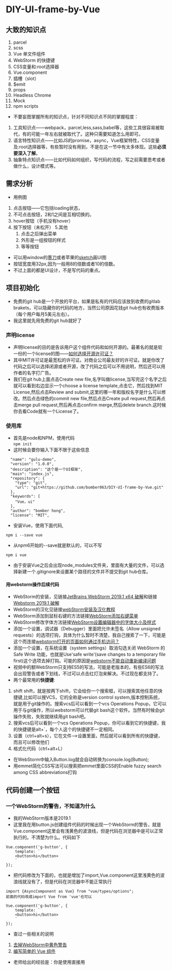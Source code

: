 # DIY-UI-frame-by-Vue
## 大致的知识点
1. parcel
2. scss
3. Vue 单文件组件
4. WebStorm 的快捷键
5. CSS变量和:root选择器
6. Vue.component
7. 插槽（slot）
8. $emit
9. props
10. Headless Chrome
11. Mock
12. npm scripts
* 不要妄图掌握所有的知识点，针对不同知识点不同的掌握程度：
1. 工具知识点——webpack，parcel,less,sass,babel等，这些工具很容易被取代，有的可能一年左右就被取代了。这种只需要知道怎么用即可。
2. 语言特性知识点——比如JS的promise，async，Vue框架特性，CSS变量及:root选择器等，有些暂时没有用到，不是在这一节中有太多体现。这些**必须要深入了解**。
3. 抽象特点知识点——比如代码如何组织，写代码的流程，写之前需要思考或者做什么，设计模式等。
## 需求分析
* 用例图
1. 点击按钮——它包括loading状态，
2. 不可点击按钮，2和1之间是互相切换的。
3. hover按钮（手机没有hover）
4. 按下按钮（未松开）
5.其他
   1. 点击之后弹出菜单
   2. 外形是一组按钮的样式
   3. 等等按钮
* 可以用window的[墨刀](https://modao.cc/)或者苹果的[sketch](http://www.sketchcn.com/)画UI图
* 按钮宽度用32px,因为一般用8的倍数或者10的倍数。
* 不过上面的都是UI设计，不是写代码的重点。
## 项目初始化
* 免费的git hub是一个开放的平台，如果是私有的代码应该放到收费的gitlab brakets，可以隐藏你的代码的地方，当然公司原因花钱git hub也有收费版本（每个用户每月5美元左右）。
* 我这里就先用免费的git hub就好了
### 声明license
* 声明license的目的是告诉用户这个组件代码和如何开源的。最著名的就是软一份的一个license的图——[如何选择开源许可证？](http://www.ruanyifeng.com/blog/2011/05/how_to_choose_free_software_licenses.html)
* 其中MIT许可证是最宽松的许可证。对商业公司最友好的许可证。就是你改了代码之后可以选择闭源或者开源，改了代码之后可以不用说明，然后还可以用作者的名字打广告。
* 我们在git hub上面点击Create new file,名字叫做license,当写完这个名字之后就可以看到右边显示一个choose a license template,点击它，然后找到MIT License,然后点击Review and submit,这里的哪一年和版权名字是什么可以修改。然后点击绿色的commit new file,然后点击Create pull
request,然后再点击merge pull request,然后再点击confirm merge,然后delete branch.这时候你去看Code就有一个License了。
### 使用库
* 首先是node和NPM，使用代码   
`npm init`
* 这时候会要你输入下面不限于这些信息
```
  "name": "gulu-demo",
  "version": "1.0.0",
  "description": "这个是一个UI框架",
  "main": "index.js",
  "repository": {
    "type": "git",
    "url": "git+https://github.com/bomber063/DIY-UI-frame-by-Vue.git"
  },
  "keywords": [
    "Vue，ui"
  ],
  "author": "bomber hong",
  "license": "MIT",
```
* 安装Vue，使用下面代码,
```
npm i --save vue 
```
* 从npm6开始的--save就是默认的，可以不写
```
npm i vue
```
* 由于安装Vue之后会出现node_modules文件夹，里面有大量的文件，可以选择新建一个.gitignore来设置某个路径的文件并不提交到git hub仓库。
#### 用webstorm操作后续代码
* WebStorm的安装，见链接[JetBrains WebStorm 2019.1 x64 破解](http://www.bcniubi.cn/221)和链接[Webstorm 2019.1 破解](https://blog.csdn.net/fu983531588/article/details/89312799)
* WebStorm的汉化见链接[webStorm安装及汉化教程](https://blog.csdn.net/qq_33915006/article/details/79696319)
* WebStorm添加到鼠标右键的方法链接[WebStorm添加右键菜单](https://www.jianshu.com/p/de8f31e11dea)
* WebStorm修改字体方法链接[WebStorm设置编辑器中的字体大小及样式](https://www.cnblogs.com/dzlishen/p/4253280.html)
* 添加一个设置，调试器（Debugger）里面把允许未签名（Allow unsigned requests）的选项打钩，具体为什么暂时不清楚，我自己搜索了一下，可能是这个而连接[webstorm打开的页面如何通过手机访问？](https://blog.csdn.net/qq_28296925/article/details/94602731)
* 添加一个设置，在系统设置（system settings）取消勾选关闭 WebStorm 的 Safe Write 功能，也就是Use'safe write'(save changes to a temporary file first)这个选项去掉打钩。可能的原因是[webstorm不能自动重新编译问题](https://blog.csdn.net/qq_34149935/article/details/79224263)
* 视频中的额WebStorm只支持ES5的写法，可能是老版本的，有些ES6的写法会出现警告或者下划线，不过可以点击红灯泡来解决。不过现在都支持了。
* 两个最常用的**快捷键**:
1. shift shift，就是按两下shift，它会给你一个搜索框，可以搜索其他任意的快捷键,比如可以搜VCS，它的全称是version control system,版本控制系统，就是用于git操作的。搜索vcs后可以看到一个vcs Operations Popup，它可以用于与git操作，所以webstorm可以代替git bash这个软件。当然有时候会git操作失败，失败就继续用git bash吧。
2. 搜索vcs后可以看到一个vcs Operations Popup，你可以看到它的快捷键，我的快捷键是alt+`，每个人这个的快捷键不一定相同。
3. 设置（ctrl+alt+s），它在文件——>设置里面，然后就可以看到所有的快捷键，而且可以修改他们
4. 格式化代码（ctrl+alt+L）
* 在WebStorm中输入Button.log就会自动转换为console.log(Button);
* 用emmet简化CSS写法可以搜索把emmet里面CSS的Enable fuzzy search among CSS abbreviations打钩
## 代码创建一个按钮
### 一个WebStorm的警告，不知道为什么
* 我的WebStorm版本是2019.1
* 这里我在用button.js创建组件代码的时候出现一个WebStorm的警告，就是Vue.component这里会有浅黄色的波浪线，但是代码在浏览器中是可以正常执行的。不清楚为什么。代码如下
```
Vue.component('g-button', {
    template: `
    <button>hi</button>
    `
});
```
* 把代码修改为下面的，也就是增加了import,Vue.component这里浅黄色的波浪线就没有了，但是代码在浏览器中不能正常执行
```
import {AsyncComponent as Vue} from "vue/types/options";
前面的代码改成import Vue from 'vue'也可以

Vue.component('g-button', {
    template: `
    <button>hi</button>
    `
});
```
* 查过一些相关的说明
1. [去掉WebStorm中黄色警告](https://blog.csdn.net/qq_30091939/article/details/88568456)
2. [编写简单的 Vue 组件](https://www.jianshu.com/p/cf9dbeeb004f)
* 老师给出的经验是：你是使用直接用 <script> 引入的，而WebStorm以为你是通过npm包引入（这种方式应该是需要你声明一下import Vue from 'vue'），所以给你这个提示，所以.......在当前状况下可以无视这个波浪线
### 这个webStorm的警告先这样，继续写组件及样式
* 全局组件的说明见[链接](https://cn.vuejs.org/v2/guide/components.html?#%E7%BB%84%E4%BB%B6%E7%9A%84%E7%BB%84%E7%BB%87)
* 全局注册的组件可以用在其被注册之后的任何 (通过 new Vue) 新创建的 Vue 根实例，也包括其组件树中的所有子组件的模板中。
* 这里的简单代码示例就是在JS中
```
Vue.component('g-button', {
    template: `
    <button>hi</button>
    `
});
```
* 在HTML中实例化这个Vue，挂在到#app这个标签上
```
    new Vue({
        el:'#app',
    })
```
* 增加样式
```
        *{
            box-sizing: border-box;
            padding: 0px;
            margin: 0px;
        }
```
* 为了统一一些CSS的属性值，我们用到CSS变量及:root
* 这里用到CSS的伪类,[:root](https://developer.mozilla.org/zh-CN/docs/Web/CSS/:root)这个 CSS 伪类匹配文档树的根元素。对于 HTML 来说，:root 表示 <html> 元素，除了优先级更高之外，与 html 选择器相同。
* 在声明全局 [CSS 变量](https://developer.mozilla.org/zh-CN/docs/Web/CSS/--*)时 :root 会很有用,带有前缀--的属性名，比如--example--name，表示的是带有值的自定义属性，其可以通过 var 函数在全文档范围内复用的。
* [:active](https://developer.mozilla.org/zh-CN/docs/Web/CSS/:active) CSS伪类匹配被用户激活的元素。它让页面能在浏览器监测到激活时给出反馈。当用鼠标交互时，它代表的是用户按下按键和松开按键之间的时间
* :root的兼容性说明请查看[canIUse网站](https://www.caniuse.com/)
* 这个:root其实就是html选择器。改成html是一样的。
```
        :root{
            --button-height:32px;
            --font-size:14px;
            --button-bg:white;
            --button-active-bg:#eee;
            --border-radius:4px;
            --color:#333;
            --border-color:#999;
            --border-color-hover:#666;
        }
        body{
            font-size:var(--font-size);
        }
        #app{
            margin:20px;
        }
        .g-button{
            font-size: var(--font-size);
            height:var(--button-height);
            padding: 0 1em;
            border-radius:var(--border-radius);
            border:1px solid var(--border-color);
            background: var(--button-bg);
        }
        .g-button:hover{
            border-color: var(--border-color-hover);
        }
        .g-button:active{
            background: var(--button-active-bg);
        }
        .g-button:focus{
            outline: none;//这里是不显示默认蓝色的边框，后续在加focus的样式
        }
```
* 这里WebStorm会认为g-button这个选择器没有使用过，因为我们是在另外一个JS文件里面使用的，所以这个软件查询不到，这个可以忽略。
### 代码组合到一个文件里面
* 目前的代码是分散的，比如
1. JS是写在单独的button.js文件里面。
2. HTML是写在button.js的template里面。
3. 样式写到index.html的style标签里面。
* Vue是可以使用[单文件组件的](https://cn.vuejs.org/v2/guide/single-file-components.html#ad)，也就是**可以用一个文件表示这三种语言，但是需要先引入webpack或者[parcel](https://parceljs.org/)**，目前先用parcel。
* 根据[parcel开始](https://zh.parceljs.org/getting_started.html)里面的安装进行安装
* 前面的Vue的安装是给用户使用的，所以不需要加-D，因为**-D是给开发者使用的,D的意思就是development**，具体见这个链接[npm install -S -D -g 有什么区别](https://www.jianshu.com/p/2e7f3b69e51e)
```
npm i -D parcel-bundler
```
* 创建一个src文件夹。然后把index.html里面的下面的Vue代码拷贝到这个文件里面的app.js里面去。
```
new Vue({
    el: '#app',
})
```
* 在index.html中引入vue的和引入button.js的script代码也可以删除，从app.js里面import来引入
* 删除index.html中的下面行代码
```
<script src="./node_modules/vue/dist/vue.min.js"></script>
<script src="./button.js"></script>
```
* 但是需要引入app.js这个文件，因为所有的**入口全都从这个app.js进入**
```
<script src="./src/app.js"></script>
```
* 这个app.js需要加入vue的引入，通过下面代码
```
import Vue from 'vue'
```
* 它的完整写法是把整个目录写进入，但是import...from...的from命令后面可以跟很多路径格式，若只给出vue，axios这样的包名，则会自动到node_modules中加载；若给出相对路径及文件前缀，则到指定位置寻找。所以可以忽略掉路径，详细省略路径的原因见[链接import Vue from 'vue'](https://blog.csdn.net/bujiongdan/article/details/81416100)，完整的写法
```
import Vue from "../node_modules/vue/dist/vue.js";
```
* 可以看到之前的入口由script里面的src引入，现在通过import引入。
* 在src里面在创建一个**button.vue，包括了html（用template标签），css（用style标签），js（用script标签）的三个代码，**把前面的代码拷贝过来**稍作修改即可**。
* script里面只需要用`export default {}`,style中使用SCSS代码稍微修改下，[这里的`&`是SCSS的语法](https://www.html.cn/doc/sass/#parent-selector),它代表引用父选择器。
* 此时的button.js可以删除掉了
* button.vue此时的代码
* 这里用到了style的[lang属性](https://developer.mozilla.org/zh-CN/docs/Web/HTML/Global_attributes/lang)
```
<template>
    <button class="g-button">按钮</button>
</template>
<script>
    export default {

    }
</script>
<style lang="scss">
    .g-button{
        font-size: var(--font-size);
        height:var(--button-height);
        padding: 0 1em;
        border-radius:var(--border-radius);
        border:1px solid var(--border-color);
        background: var(--button-bg);
        &:hover{
            border-color: var(--border-color-hover);
        }
        &:active{
            background: var(--button-active-bg);
        }
        &:focus{
            outline: none;//这里是不显示默认蓝色的边框，后续在加focus的样式
        }
    }
</style>
```
* 这里用到全局注册的组件[Vue.component](https://cn.vuejs.org/v2/api/#Vue-component)，整个app.js代码修改为
```
import Vue from 'vue'
import Button from './button'

Vue.component('g-button',Button)

new Vue({
    el: '#app',
})
```
* 最后我们需要运行parcel打包代码运行后才可以生效。**需要写入完整路径,window用户还需要在后面加上index.html，不然可能会有No entres found 报错**。
```
./node_modules/.bin/parcel index.html
```
* 如果**你不想写入全部路径可以用npx，它可以帮助你找被目录的路径**
```
npx parcel index.html
```
* parcel会去安装你需要的所有东西(包括vue-template-compiler@2.6.10，@vue/component-compiler-utils@3.0.0，sass@1.22.12，vue-hot-reload-api@2.3.4)，安装完后会有一个链接地址http://localhost:1234/给你就可以在浏览器上查看啦。
### 但是此时运行parcel出现了错误
* 浏览器上报错显示vue.runtime.esm.js:734 [Vue warn]: You are using the **runtime-only build of Vue** where the template compiler is not available. Either pre-compile the templates into render functions, or use the compiler-included build.
* 这里说到runtime-only有问题，此时我们通过[Vue文档](https://cn.vuejs.org/v2/guide/installation.html#Parcel)查看配置parcel需要添加东西，package.json加入下面代码
```
{
  // ...
  "alias": {
    "vue" : "./node_modules/vue/dist/vue.common.js"
  }
}
```
* 修改后就不会去使用默认的runtime-only版本，而是去使用vue.common.js版本。
* 此时ctrl+c断开后使用下面代码运行，**此时需要加上--no-cache,意思是不要使用之前的缓存**
```
npx parcel index.html --no-cache
```
* 因为安装了parcel运行后会有一个.cache文件，如果把这个文件删除掉也可以不加--no-cache。
* 此时就可以在出现的链接http://localhost:1234中看到按钮啦。
* 此时产生的.cache文件（parcel编译的过程中产生的缓存存放的地方）不需要上传到git hub上面去，要放到.gitignore里面去。
* dist文件夹也暂时不用上传，放到.gitignore里面去。
### 其他
* 安装一个git open就可以在所在目录用git直接打开git hub仓库的网页了。这个可以全局安装
```
npm i -g git-open
```
* 然后再任何一个git仓库的目录输入下面代码就可以打开远程git hub仓库了
```
git open
```
* 不过只是用默认的浏览器打开，指定用某个浏览器我还不会用。具体见[链接git-open](https://github.com/paulirish/git-open)
### 小结
***
* 目前我们就把代码从最原始的JS版本变成parcel版本，我们大致做了以下内容：
1. 首先把button.js变成了button.vue。button.vue里面有html内容，JS内容和内容CSS。
2. 在app.js里面把所有的依赖（引入两个script标签）通过import来代替，比如Vue库和button.vue的引入。
3. app.js里面通过Vue.component声明g-button标签对应Button.vue这个引入
4. 然后在app.js里面用new Vue实例化（初始化）标签为#app的这个DIV。
5. index.html里面有一个标签为#app的这个DIV，它里面有一个g-button这个标签，它会去问Vue是否认识这个按钮，因为通过了Vue.component声明过了。他会把这个g-button的按钮渲染成Button.vue
6. 然后就进入到Button.vue这个文件里面看template里面的html,JS和CSS一起来渲染。
7. 通过开发者工具打开http://localhost:1234可以看到渲染后JS自动变成了script标签去引用，CSS自动变成了link去引用。
* 这些就是[单文件组件](https://cn.vuejs.org/v2/guide/single-file-components.html#ad)，特点就是把html,JS,css放到一个文件里面。
* 目前用到的parcel暂时不用配置，比较方便。但是后续需要一些操作。
* 目前学完了前面六个知识点：
1. parcel
2. scss
3. Vue 单文件组件
4. WebStorm 的快捷键
5. CSS变量和:root选择器
6. Vue.component
***
## Vue的slot插槽
* 单文件组件（button.vue）的template代码中的内容不知道是什么，需要外面（index.html）传进来,这时候就用到[slot](https://cn.vuejs.org/v2/api/#slot)和[slot详细](https://cn.vuejs.org/v2/guide/components-slots.html)，当index.html用到这个创建的标签g-button的时候，这个标签里面传入什么信息就会被button.vue的slot替换为什么信息。
```
<template>
    <button class="g-button">
        <slot></slot>
    </button>
</template>
```
* 我在index.html中传入按钮两个字
```
<div id="app">
    <g-button>按钮</g-button>
</div>
```
## 增加Icon
* Icon一般需要设计师来做的比较漂亮，所以前端一般是弄不出来的，这里可以推荐一个[icon网站](https://www.iconfont.cn/)
* 这里不详细说明过程了，详细可以查看以前的博客——[小图标创建](https://zhuanlan.zhihu.com/p/54616676)和[帮助](https://www.iconfont.cn/help/detail?spm=a313x.7781069.1998910419.d8d11a391&helptype=code)
* 这里说明一点就是如果有上下左右这种结构的，可能不一定会有左右或者上下匹配的图标，那么就通过
1. **编辑图标去设置上下或者左右旋转**就好了。
2. 也可以直接下载SVG图片使用墨刀（window）或者Sketch(苹果)可以编辑SVG的软件，也有在线的软件，来更改方向，改变之后上传SVG（这里必须上传SVG格式才行）到icon网站对应你的项目即可。
* 更多[SVG编辑工具](https://www.mockplus.cn/blog/post/1308)，其中一款工具[AICC2019下载Adobe Illustrator CC 2019中文完整破解版免费下载与安装教程](https://www.jianshu.com/p/5e226def99cd)
* 这个Icon标签的宽高和字体一样就可以，设置为1em。代码修改为。
```
    <g-button>
        <svg class="icon" aria-hidden="true">
            <use xlink:href="#i-setting"></use>
        </svg>
        按钮
    </g-button>
```
* CSS代码为
```
.icon{
            width: 1em; height: 1em;
            vertical-align: -0.15em;
        }
```
* 为了便于使用该库的人更好的使用，一般是把SVG不写到index文件里面，而是写到button.vue里面，并且把CSS的样式解决好。
### 用props传值
* 我们用到[Vue的props](https://cn.vuejs.org/v2/api/#props),props 可以是数组或对象，用于接收来**自父组件的数据**。props 可以是简单的数组，或者使用对象作为替代，对象允许配置高级选项，如类型检测、自定义验证和设置默认值。
* 我们在button.vue里面写入
```
<script>
    export default {
        props:['icon']
    }
</script>
```
* **这里的icon是一个标签的属性，并且是一个变量，这里的icon值是父级组件标签的属性传过来的**，也就是index.html的标签g-button的属性传过来的。我们传入icon为setting
```
<div id="app">
    <g-button icon="setting">
        按钮
    </g-button>
</div>
```
* 这里的**export对应该文件路径的import**。在import下面输入console.log(icon)可以打出这个icon的值，也就是也就是index.html的标签g-button的属性传过来的值。
* button.vue上面用到export
```
    export default {
        props:['icon']
    }
```
* app.js里面用到import
```
import Button from './button'
```
* [传递动态prop](https://cn.vuejs.org/v2/guide/components-props.html#%E4%BC%A0%E9%80%92%E9%9D%99%E6%80%81%E6%88%96%E5%8A%A8%E6%80%81-Prop)，这里需要用到v-bind:绑定属性，也可以简写为一个冒号:,这里还用到ES的反引号和插入${}的[模板字符串](https://developer.mozilla.org/zh-CN/docs/Web/JavaScript/Reference/template_strings)用法，也就是把它变成了一个JS语法的操作。
```
        <svg class="icon" aria-hidden="true">
            <use :xlink:href="`#i-${icon}`"></use>
        </svg>
```
* export和import的用法[说明](https://www.cnblogs.com/xiaotanke/p/7448383.html)
### 一个BUG
* 如果用户没有传入icon，也就是index.html里面的 g-button没有写icon，那么就会出现一个空的SVG占用位置。
* 只需要加一个v-if及可，就是icon变量存在的时候才会出现SVG，不存在就不出现SVG
```
        <svg v-if="icon" class="icon" aria-hidden="true">
            <use :xlink:href="`#i-${icon}`"></use>
        </svg>
```
### icon从左边换到右边
* 这里要增加一个变量icon-position（短横线法）或者iconPostion（驼峰法）,**这个变量在HTML只能用中划线与他们对应，**HTML中的特性名是大小写不敏感的**，所以浏览器会把所有大写字符解释为小写字符。这意味着当你使用 DOM 中的模板时，camelCase (驼峰命名法) 的 prop 名需要使用其等价的 kebab-case (短横线分隔命名) 命名，具体说明详细见[Prop 的大小写 (camelCase vs kebab-case)](https://cn.vuejs.org/v2/guide/components-props.html#Prop-%E7%9A%84%E5%A4%A7%E5%B0%8F%E5%86%99-camelCase-vs-kebab-case)
* 但是**在v-bind绑定的style里面就必须要写驼峰**，不管props里面是icon-position（短横线法）还是iconPosition（驼峰法）
```
v-bind:style="{order:iconPosition}"
```
* 介绍两种方法：
1. 用v-if,[v-else](https://cn.vuejs.org/v2/api/#v-else)来判断之后把slot的顺序修改，但是这样写重复代码有点多，重复多了就会不小心犯错。比如
```
        <button class="g-button" v-if="iconPosition==='right'">
            <slot></slot>
            <svg v-if="icon" class="icon"  aria-hidden="true">
                <use :xlink:href="`#i-${icon}`"></use>
            </svg>
        </button>
        <button class="g-button" v-else>
            <svg v-if="icon" class="icon"  aria-hidden="true">
                <use :xlink:href="`#i-${icon}`"></use>
            </svg>
            <slot></slot>
        </button>
```
2. 用 v-bind:class,用CSS来控制前后顺序，不用JS控制前后顺序，这样用CSS来做样式相关的代码，可以减少代码重复导致不小心的犯错,这里用到了[用方括号括起来的 JavaScript 表达式作为一个指令的参数](https://cn.vuejs.org/v2/guide/syntax.html#%E5%8A%A8%E6%80%81%E5%8F%82%E6%95%B0),比如下面的代码，这里的${iconPosition}首先会被props里面的icon-position替换，prop这里的icon-position是index中赋值的right，所以${iconPosition}最后就是right，所以就变成`{[`icon-right`]:true}`,
icon-right会被作为一个 JavaScript 表达式进行动态求值，求得的值将会作为最终的参数来使用。那么这个绑定将等价于 v-bind:class={icon-right:true}。**这个 class 存在与否将取决于数据属性 icon-right 的 truthiness,默认是false，**也就是默认不绑定icon-right这个class,但是如果是true那么就会绑定icon-right这个class。具体见[对象语法](https://cn.vuejs.org/v2/guide/class-and-style.html#%E5%AF%B9%E8%B1%A1%E8%AF%AD%E6%B3%95)
```
            <svg v-if="icon" class="icon" v-bind:class="{[`icon-${iconPosition}`]:true}" aria-hidden="true">
                <use :xlink:href="`#i-${icon}`"></use>
            </svg>
```
* script中有props
```
<script>
    export default {
        props:['icon','icon-position']
    }
</script>
```
* 外面的index.html中的icon-position做了赋值
```
<div id="app">
    <g-button icon="setting" icon-position="right">
        按钮
    </g-button>
    <g-button icon="setting">
        按钮
    </g-button>
</div>
```
* CSS 的选择器默认的order为0，icon-right的order为1，也就是在默认的右边。
```
        & .icon{
            width: 1em; height: 1em;
            vertical-align: -0.15em;
            order:0;
            /*fill: currentColor;*/
            /*overflow: hidden;*/
        }
        & .icon-right{
            order:1;
        }
    }
```
3. 也可以把v-bind:class绑定到SVG的上一级div上面。不过这里需要注意slot是不能绑定class的也就是slot标签不能有属性class，因为它会消失，具体为什么暂时不清楚，所以需要给slot外面加一个div并且绑定一个默认的class。
* 外面的index.html代码也有icon-position="right"
```
    <g-button icon="setting" icon-position="right">
        按钮
    </g-button>
```
* template代码为
```
        <button class="g-button" v-bind:class="{[`icon-${iconPosition}`]:true}">
            <svg v-if="icon" class="icon"  aria-hidden="true">
                <use :xlink:href="`#i-${icon}`"></use>
            </svg>
            <div class="content">
                <slot ></slot>
            </div>
        </button>
```
* script一样
```
    export default {
        props:['icon','icon-position']
    }
```
* CSS代码需要有默认的顺序（icon在前面，content在后面）和icon-right的样式顺序（icon在后面，content在前面）
```
        & .icon{
            width: 1em; height: 1em;
            vertical-align: -0.15em;
            order:1;
            /*fill: currentColor;*/
            /*overflow: hidden;*/
        }
        & .content{
            order:2;
        }
        &.icon-right{
            & .icon{
                order:2;
            }
            & .content{
                order:1;
            }
        }
```
* 当然也可以直接用v-bind:style，v-bind:style 的对象语法十分直观——看着非常像 CSS，但**其实是一个 JavaScript 对象**。CSS 属性名可以用驼峰式 (camelCase) 或短横线分隔 (kebab-case，记得用引号括起来) 来命名
### 解决一个CSS不对齐BUG
* 发现两个按钮上下之间没有对齐，这是**因为inline元素引起的BUG**，这时候只需要在对应的class上面加上下面属性和值（这个值除了默认值都可以，比如top,middle等）即可：
```
    .g-button{
        vertical-align: top;
        }
```
### 继续增加icon和字体之间的CSS间隙样式
* 只需要icon和字体之间间隙为0.3em即可，因为默认样式会增加到所有样式中，包括icon-right样式里面去，所需要在icon-right里面写上margin-right:0
```
        & .icon{
            margin-right:.1em;
        }
        & .content{
            order:2;
        }
        &.icon-right{
            & .icon{
                order:2;
                margin-left:.1em;
                margin-right:0;
            }
            & .content{
                order:1;
            }
```
### 小结
***
* 我们是怎么引入这个icon到从左边到右边的
1. 在index.html上增加一个icon-position，如果它赋值为right就是右边。如果没有写这个icon-position那就就出现在最左边。
2. 这个class是如何控制的，是通过这个代码,它通过**方括号和字符串模板的插入${}，并且通过绑定class的对象语法完成**。
3. 绑定class之后，通过对应Class控制CSS的order就可以间接控制顺序了。
```
v-bind:class="{[`icon-${iconPosition}`]:true}"
```
***


* * [vue之父子组件间通信实例讲解(props、ref、emit)](https://www.cnblogs.com/myfate/p/10965944.html)
## 其他说明
* 一个Vue的UI组件。
* 使用本框架前，请在CSS中开启下面代码
```
        *{
            box-sizing: border-box;
            padding: 0px;
            margin: 0px;
        }
```
作者：bomber